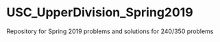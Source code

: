 # USC_UpperDivision_Spring2019

Repository for Spring 2019 problems and solutions for 240/350 problems
